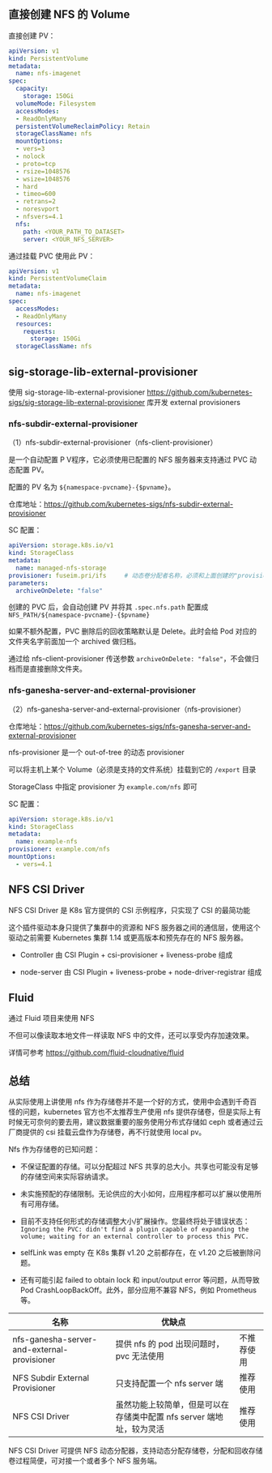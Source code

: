 ## 直接创建 NFS 的 Volume

直接创建 PV：

```yaml
apiVersion: v1
kind: PersistentVolume
metadata:
  name: nfs-imagenet
spec:
  capacity:
    storage: 150Gi
  volumeMode: Filesystem
  accessModes:
  - ReadOnlyMany
  persistentVolumeReclaimPolicy: Retain
  storageClassName: nfs
  mountOptions:
  - vers=3
  - nolock
  - proto=tcp
  - rsize=1048576
  - wsize=1048576
  - hard
  - timeo=600
  - retrans=2
  - noresvport
  - nfsvers=4.1
  nfs:
    path: <YOUR_PATH_TO_DATASET>
    server: <YOUR_NFS_SERVER>
```

通过挂载 PVC 使用此 PV：

```yaml
apiVersion: v1
kind: PersistentVolumeClaim
metadata:
  name: nfs-imagenet
spec:
  accessModes:
  - ReadOnlyMany
  resources:
    requests:
      storage: 150Gi
  storageClassName: nfs
```

## sig-storage-lib-external-provisioner

使用 sig-storage-lib-external-provisioner <https://github.com/kubernetes-sigs/sig-storage-lib-external-provisioner> 库开发 external provisioners

### nfs-subdir-external-provisioner

（1）nfs-subdir-external-provisioner（nfs-client-provisioner）

是一个自动配置 P V程序，它必须使用已配置的 NFS 服务器来支持通过 PVC 动态配置 PV。

配置的 PV 名为 `${namespace-pvcname}-{$pvname}`。

仓库地址：<https://github.com/kubernetes-sigs/nfs-subdir-external-provisioner>

SC 配置：

```yaml
apiVersion: storage.k8s.io/v1
kind: StorageClass
metadata:
  name: managed-nfs-storage
provisioner: fuseim.pri/ifs     # 动态卷分配者名称，必须和上面创建的"provisioner"变量中设置的Name一致
parameters:
  archiveOnDelete: "false"
```

创建的 PVC 后，会自动创建 PV 并将其 `.spec.nfs.path` 配置成 `NFS_PATH/${namespace-pvcname}-{$pvname}`

如果不额外配置，PVC 删除后的回收策略默认是 Delete。此时会给 Pod 对应的文件夹名字前面加一个 archived 做归档。

通过给 nfs-client-provisioner 传送参数 `archiveOnDelete: "false"`，不会做归档而是直接删除文件夹。

### nfs-ganesha-server-and-external-provisioner

（2）nfs-ganesha-server-and-external-provisioner（nfs-provisioner）

仓库地址：<https://github.com/kubernetes-sigs/nfs-ganesha-server-and-external-provisioner>

nfs-provisioner 是一个 out-of-tree 的动态 provisioner

可以将主机上某个 Volume（必须是支持的文件系统）挂载到它的 `/export` 目录

StorageClass 中指定 provisioner 为 `example.com/nfs` 即可

SC 配置：

```yaml
apiVersion: storage.k8s.io/v1
kind: StorageClass
metadata:
  name: example-nfs
provisioner: example.com/nfs   
mountOptions:
  - vers=4.1
```

## NFS CSI Driver

NFS CSI Driver 是 K8s 官方提供的 CSI 示例程序，只实现了 CSI 的最简功能

这个插件驱动本身只提供了集群中的资源和 NFS 服务器之间的通信层，使用这个驱动之前需要 Kubernetes 集群 1.14 或更高版本和预先存在的 NFS 服务器。

- Controller 由 CSI Plugin + csi-provisioner + liveness-probe 组成

- node-server 由 CSI Plugin + liveness-probe + node-driver-registrar 组成

## Fluid

通过 Fluid 项目来使用 NFS

不但可以像读取本地文件一样读取 NFS 中的文件，还可以享受内存加速效果。

详情可参考 <https://github.com/fluid-cloudnative/fluid>

## 总结

从实际使用上讲使用 nfs 作为存储卷并不是一个好的方式，使用中会遇到千奇百怪的问题，kubernetes 官方也不太推荐生产使用 nfs 提供存储卷，但是实际上有时候无可奈何的要去用，建议数据重要的服务使用分布式存储如 ceph 或者通过云厂商提供的 csi 挂载云盘作为存储卷，再不行就使用 local pv。

Nfs 作为存储卷的已知问题：

- 不保证配置的存储。可以分配超过 NFS 共享的总大小。共享也可能没有足够的存储空间来实际容纳请求。
- 未实施预配的存储限制。无论供应的大小如何，应用程序都可以扩展以使用所有可用存储。
- 目前不支持任何形式的存储调整大小/扩展操作。您最终将处于错误状态：`Ignoring the PVC: didn't find a plugin capable of expanding the volume; waiting for an external controller to process this PVC.`

- selfLink was empty 在 K8s 集群 v1.20 之前都存在，在 v1.20 之后被删除问题。
- 还有可能引起 failed to obtain lock 和 input/output error 等问题，从而导致 Pod CrashLoopBackOff。此外，部分应用不兼容 NFS，例如 Prometheus 等。

| 名称                                        | 优缺点                                                       |            |
| ------------------------------------------- | ------------------------------------------------------------ | ---------- |
| nfs-ganesha-server-and-external-provisioner | 提供 nfs 的 pod 出现问题时，pvc 无法使用                     | 不推荐使用 |
| NFS Subdir External Provisioner             | 只支持配置一个 nfs server 端                                 | 推荐使用   |
| NFS CSI Driver                              | 虽然功能上较简单，但是可以在存储类中配置 nfs server 端地址，较为灵活 | 推荐使用   |

NFS CSI Driver 可提供 NFS 动态分配器，支持动态分配存储卷，分配和回收存储卷过程简便，可对接一个或者多个 NFS 服务端。